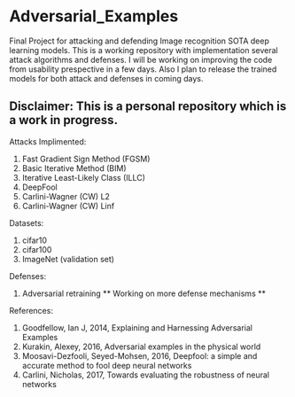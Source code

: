 # Adversarial_Examples
Final Project for attacking and defending Image recognition SOTA deep learning models. This is a working repository with implementation several attack algorithms and defenses. I will be working on improving the code from usability prespective in a few days. Also I plan to release the trained models for both attack and defenses in coming days.
## Disclaimer: This is a personal repository which is a work in progress.
Attacks Implimented:
1. Fast Gradient Sign Method (FGSM)
2. Basic Iterative Method (BIM)
3. Iterative Least-Likely Class (ILLC)
4. DeepFool
5. Carlini-Wagner (CW) L2
6. Carlini-Wagner (CW) Linf

Datasets:
1. cifar10
2. cifar100
3. ImageNet (validation set)

Defenses:
1. Adversarial retraining
** Working on more defense mechanisms **


References:
1. Goodfellow, Ian J, 2014, Explaining and Harnessing Adversarial Examples
2. Kurakin, Alexey, 2016, Adversarial examples in the physical world
3. Moosavi-Dezfooli, Seyed-Mohsen, 2016, Deepfool: a simple and accurate method to fool deep neural networks
4. Carlini, Nicholas, 2017, Towards evaluating the robustness of neural networks


